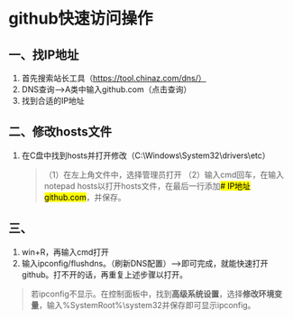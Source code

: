 # github快速访问操作
## 一、找IP地址
1. 首先搜索站长工具（https://tool.chinaz.com/dns/）
2. DNS查询——>A类中输入github.com（点击查询）
3. 找到合适的IP地址

## 二、修改hosts文件
1. 在C盘中找到hosts并打开修改（C:\Windows\System32\drivers\etc）
   > （1）在左上角文件中，选择管理员打开
   > （2）输入cmd回车，在输入notepad hosts以打开hosts文件，在最后一行添加<mark>#      IP地址    github.com</mark>，并保存。

## 三、
1. win+R，再输入cmd打开
2. 输入ipconfig/flushdns。（刷新DNS配置）——>即可完成，就能快速打开github。打不开的话，再重复上述步骤以打开。
> 若ipconfig不显示。在控制面板中，找到**高级系统设置**，选择**修改环境变量**，输入%SystemRoot%\system32并保存即可显示ipconfig。